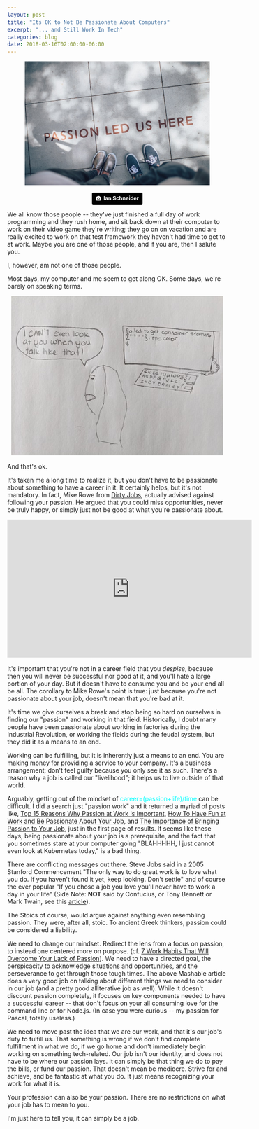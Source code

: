 ```yaml
---
layout: post
title: "Its OK to Not Be Passionate About Computers"
excerpt: "... and Still Work In Tech"
categories: blog
date: 2018-03-16T02:00:00-06:00
---
```


<center><figure>
<img src="/images/passion.jpg">
</figure>
<a style="background-color:black;color:white;text-decoration:none;padding:4px 6px;font-family:-apple-system, BlinkMacSystemFont, &quot;San Francisco&quot;, &quot;Helvetica Neue&quot;, Helvetica, Ubuntu, Roboto, Noto, &quot;Segoe UI&quot;, Arial, sans-serif;font-size:12px;font-weight:bold;line-height:1.2;display:inline-block;border-radius:3px;" href="https://unsplash.com/@goian?utm_medium=referral&amp;utm_campaign=photographer-credit&amp;utm_content=creditBadge" target="_blank" rel="noopener noreferrer" title="Download free do whatever you want high-resolution photos from Ian Schneider"><span style="display:inline-block;padding:2px 3px;"><svg xmlns="http://www.w3.org/2000/svg" style="height:12px;width:auto;position:relative;vertical-align:middle;top:-1px;fill:white;" viewBox="0 0 32 32"><title>unsplash-logo</title><path d="M20.8 18.1c0 2.7-2.2 4.8-4.8 4.8s-4.8-2.1-4.8-4.8c0-2.7 2.2-4.8 4.8-4.8 2.7.1 4.8 2.2 4.8 4.8zm11.2-7.4v14.9c0 2.3-1.9 4.3-4.3 4.3h-23.4c-2.4 0-4.3-1.9-4.3-4.3v-15c0-2.3 1.9-4.3 4.3-4.3h3.7l.8-2.3c.4-1.1 1.7-2 2.9-2h8.6c1.2 0 2.5.9 2.9 2l.8 2.4h3.7c2.4 0 4.3 1.9 4.3 4.3zm-8.6 7.5c0-4.1-3.3-7.5-7.5-7.5-4.1 0-7.5 3.4-7.5 7.5s3.3 7.5 7.5 7.5c4.2-.1 7.5-3.4 7.5-7.5z"></path></svg></span><span style="display:inline-block;padding:2px 3px;">Ian Schneider</span></a>
</center>

We all know those people -- they've just finished a full day of work  programming and they rush home, and sit back down at their computer to work on their video game they're writing; they go on on vacation and are really excited to work on that test framework they haven't had time to get to at work.  Maybe you are one of those people, and if you are, then I salute you.

I, however, am not one of those people.

Most days, my computer and me seem to get along OK.  Some days, we're barely on speaking terms.

<center>
<img src="/images/cartoon.jpg">
</center>

And that's ok.

It's taken me a long time to realize it, but you don't have to be passionate about something to have a career in it.  It certainly helps, but it's not mandatory.  In fact, Mike Rowe from <u>Dirty Jobs</u>, actually advised against following your passion.  He argued that you could miss opportunities, never be truly happy, or simply just not be good at what you're passionate about.

<center>
<iframe width="560" height="315" src="https://www.youtube.com/embed/CVEuPmVAb8o" frameborder="0" allow="autoplay; encrypted-media" allowfullscreen></iframe></center>

It's important that you're not in a career field that you <i>despise</i>, because then you will never be successful nor good at it, and you'll hate a large portion of your day.  But it doesn't have to consume you and be your end all be all.  The corollary to Mike Rowe's point is true: just because you're not passionate about your job, doesn't mean that you're bad at it.

It's time we give ourselves a break and stop being so hard on ourselves in finding our "passion" and working in that field.  Historically, I doubt many people have been passionate about working in factories during the Industrial Revolution, or working the fields during the feudal system, but they did it as a means to an end.

Working can be fulfilling, but it is inherently just a means to an end.  You are making money for providing a service to your company.  It's a business arrangement; don't feel guilty because you only see it as such.  There's a reason why a job is called our "livelihood"; it helps us to live outside of that world.

Arguably, getting out of the mindset of <font color="cyan">career=(passion+life)/time</font> can be difficult.  I did a search just "passion work" and it returned a myriad of posts like, <a href="https://content.wisestep.com/passion-at-work/">Top 15 Reasons Why Passion at Work is Important</a>, <a href="https://www.huffingtonpost.com/kasia-wezowski/how-to-have-fun-at-work-and-be-passionate-about-your-job_b_9289120.html">How To Have Fun at Work and Be Passionate About Your Job</a>, and <a href="https://woman.thenest.com/importance-bringing-passion-job-3514.html">The Importance of Bringing Passion to Your Job</a>, just in the first page of results.  It seems like these days, being passionate about your job is a prerequisite, and the fact that you sometimes stare at your computer going "BLAHHHHH, I just cannot even look at Kubernetes today," is a bad thing.

There are conflicting messages out there.  Steve Jobs said in a 2005 Stanford Commencement "The only way to do great work is to love what you do. If you haven't found it yet, keep looking. Don't settle" and of course the ever popular "If you chose a job you love you'll never have to work a day in your life" (Side Note: <b>NOT</b> said by Confucius, or Tony Bennett or Mark Twain, see this <a href="https://quoteinvestigator.com/2014/09/02/job-love/">article</a>).

The Stoics of course, would argue against anything even resembling passion.  They were, after all, stoic.  To ancient Greek thinkers, passion could be considered a liability.

We need to change our mindset.  Redirect the lens from a focus on passion, to instead one centered more on purpose.  (cf. <a href="https://mashable.com/2017/03/22/7-habits-you-need-instead-of-passion/#fjsdkdADGmqw">7 Work Habits That Will Overcome Your Lack of Passion</a>).  We need to have a directed goal, the perspicacity to acknowledge situations and opportunities, and the perseverance to get through those tough times.  The above Mashable article does a very good job on talking about different things we need to consider in our job (and a pretty good alliterative job as well).  While it doesn't discount passion completely, it focuses on key components needed to have a successful career -- that don't focus on your all consuming love for the command line or for Node.js. (In case you were curious -- my passion for Pascal, totally useless.)

We need to move past the idea that we are our work, and that it's our job's duty to fulfill us.  That something is wrong if we don't find complete fulfillment in what we do, if we go home and don't immediately begin working on something tech-related.  Our job isn't our identity, and does not have to be where our passion lays.  It can simply be that thing we do to pay the bills, or fund our passion.  That doesn't mean be mediocre.  Strive for and achieve, and be fantastic at what you do.  It just means recognizing your work for what it is.  

Your profession can also be your passion.  There are no restrictions on what your job has to mean to you.

I'm just here to tell you, it can simply be a job.